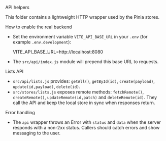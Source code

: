API helpers

This folder contains a lightweight HTTP wrapper used by the Pinia stores.

How to enable the real backend

- Set the environment variable `VITE_API_BASE_URL` in your `.env` (for example `.env.development`):

  VITE_API_BASE_URL=http://localhost:8080

- The `src/api/index.js` module will prepend this base URL to requests.

Lists API

- `src/api/lists.js` provides: `getAll()`, `getById(id)`, `create(payload)`, `update(id,payload)`, `delete(id)`.
- `src/stores/lists.js` exposes remote methods: `fetchRemote()`, `createRemote()`, `updateRemote(id,patch)` and `deleteRemote(id)`. They call the API and keep the local store in sync when responses return.

Error handling

- The `api` wrapper throws an Error with `status` and `data` when the server responds with a non-2xx status. Callers should catch errors and show messaging to the user.
